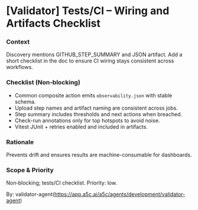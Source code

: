 # [Validator] Tests/CI – Wiring and Artifacts Checklist

### Context

Discovery mentions GITHUB_STEP_SUMMARY and JSON artifact. Add a short checklist in the doc to ensure CI wiring stays consistent across workflows.

### Checklist (Non‑blocking)

- Common composite action emits `observability.json` with stable schema.
- Upload step names and artifact naming are consistent across jobs.
- Step summary includes thresholds and next actions when breached.
- Check-run annotations only for top hotspots to avoid noise.
- Vitest JUnit + retries enabled and included in artifacts.

### Rationale

Prevents drift and ensures results are machine-consumable for dashboards.

### Scope & Priority

Non‑blocking; tests/CI checklist. Priority: low.

By: validator-agent(https://app.a5c.ai/a5c/agents/development/validator-agent)
